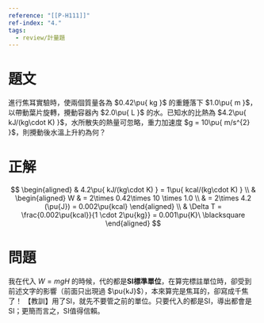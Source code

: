 ```yaml
---
reference: "[[P-H111]]"
ref-index: "4."
tags:
  - review/計量題
---
```

# 題文
進行焦耳實驗時，使兩個質量各為 $0.42\pu{ kg }$ 的重錘落下 $1.0\pu{ m }$，以帶動葉片旋轉，攪動容器內 $2.0\pu{ L }$ 的水。已知水的比熱為 $4.2\pu{ kJ/(kg\cdot K) }$，水所散失的熱量可忽略，重力加速度 $g = 10\pu{ m/s^{2} }$，則攪動後水溫上升約為何？

# 正解
$$
\begin{aligned}
 & 4.2\pu{ kJ/(kg\cdot K) } = 1\pu{ kcal/(kg\cdot K) } \\
 & \begin{aligned}
W  & = 2\times 0.42\times 10 \times 1.0 \\
 & = 2\times 4.2 (\pu{J}) = 0.002\pu{kcal}
\end{aligned} \\
 & \Delta T = \frac{0.002\pu{kcal}}{1 \cdot 2\pu{kg}} = 0.001\pu{K}\ \blacksquare
\end{aligned}
$$
# 問題
我在代入 $W = mgH$ 的時候，代的都是**SI標準單位**，在算完標註單位時，卻受到前述文字的影響（前面只出現過 $\pu{kJ}$），本來算完是焦耳的，卻寫成千焦了！
【教訓】用了SI，就先不要管之前的單位。只要代入的都是SI，導出都會是SI；更簡而言之，SI值得信賴。